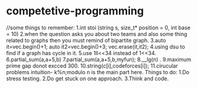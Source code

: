 # competetive-programming
//some things to remember:
1.int stoi (string s, size_t* position = 0, int base = 10)
2.when the question asks you about two teams and also some thing related to graphs then you must remind of bipartite graph.
3.auto it=vec.begin()+1;
    auto it2=vec.begin()+3;
    vec.erase(it,it2);
4.using dsu to find if a graph has cycle in it.
5.use 1ll<<34 instead of 1<<34.
6.partial_sum(a,a+5,b)
7.partial_sum(a,a+5,b,myfun);
8.__lg(n) .
9.maximum prime gap donot excced 300.
10.string(c[i],codeforces[i]);
11.cirucular problems intuition- k%n;modulo n is the main part here.
Things to do:
1.Do stress testing.
2.Do get stuck on one approach.
3.Think and code.
